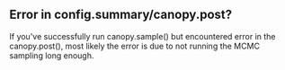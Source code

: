 ## **Error in config.summary/canopy.post?**

If you've successfully run canopy.sample() but encountered error in the canopy.post(), most likely the error is due to not running the MCMC sampling long enough.
